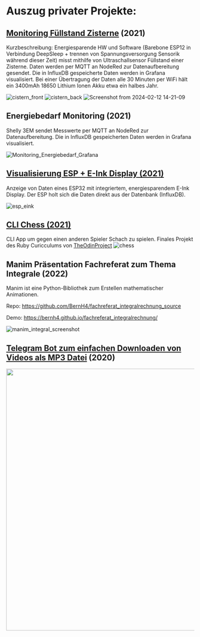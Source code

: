 # Auszug privater Projekte:

## [Monitoring Füllstand Zisterne](https://github.com/BernH4/zisterne_fuellstand/tree/master) (2021)
Kurzbeschreibung: Energiesparende HW und Software (Barebone ESP12 in Verbindung DeepSleep + trennen von Spannungsversorgung Sensorik während dieser Zeit)  misst mithilfe von Ultraschallsensor Füllstand einer Zisterne.
Daten werden per MQTT an NodeRed zur Datenaufbereitung gesendet. Die in InfluxDB gespeicherte Daten werden in Grafana visualisiert.
Bei einer Übertragung der Daten alle 30 Minuten per WiFi hält ein 3400mAh 18650 Lithium Ionen Akku etwa ein halbes Jahr.

![cistern_front](https://github.com/BernH4/BernH4/assets/62931413/2a126f26-6f6a-4fc9-baca-ba43090b1766)
![cistern_back](https://github.com/BernH4/BernH4/assets/62931413/2d62dbe9-ac4e-4a2a-a791-7e6c0dc6853b)
![Screenshot from 2024-02-12 14-21-09](https://github.com/BernH4/BernH4/assets/62931413/faf14bab-7445-4ef0-b0dc-735b8c8c4129)



## Energiebedarf Monitoring (2021)
Shelly 3EM sendet Messwerte per MQTT an NodeRed zur Datenaufbereitung.  Die in InfluxDB gespeicherten Daten werden in Grafana visualisiert.

![Monitoring_Energiebedarf_Grafana](https://github.com/BernH4/BernH4/assets/62931413/d8489623-af4a-4144-a2ee-1d88653e28a1)


## [Visualisierung ESP + E-Ink Display (2021) ](https://github.com/BernH4/influx_to_eink_or_oled) 

Anzeige von Daten eines ESP32 mit integriertem, energiesparendem E-Ink Display.
Der ESP holt sich die Daten direkt aus der Datenbank (InfluxDB).

![esp_eink](https://github.com/BernH4/BernH4/assets/62931413/f439a9e5-fc76-42bc-863d-aa01ddf12cc5)



## [CLI Chess (2021)](https://github.com/BernH4/cli_chess)
CLI App um gegen einen anderen Spieler Schach zu spielen.
Finales Projekt des Ruby Curicculums von [TheOdinProject](https://www.theodinproject.com/paths/full-stack-ruby-on-rails/courses/ruby) 
![chess](https://github.com/BernH4/BernH4/assets/62931413/70552fb3-d149-4fb9-b5c1-3243ab109e7d)

## Manim Präsentation Fachreferat zum Thema Integrale (2022)
Manim ist eine Python-Bibliothek zum Erstellen mathematischer Animationen.

Repo: https://github.com/BernH4/fachreferat_integralrechnung_source

Demo: https://bernh4.github.io/fachreferat_integralrechnung/

![manim_integral_screenshot](https://github.com/BernH4/BernH4/assets/62931413/1c86b64a-b481-43c1-8cf2-a8d3974b45e3)

## [Telegram Bot zum einfachen Downloaden von Videos als MP3 Datei](https://github.com/BernH4/youtube-telegram) (2020)

<img src="https://github.com/BernH4/youtube-telegram/assets/62931413/458db7e9-1afa-48ee-9c77-ac7d94da115c" height="700" >
